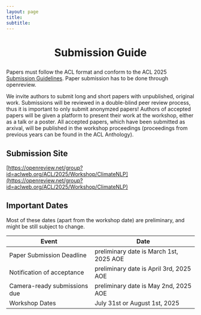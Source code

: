 ```yaml
---
layout: page
title: 
subtitle: 
---
```




<h1 style="text-align:center; margin-bottom:20pt; !important"> Submission Guide </h1>

Papers must follow the ACL format and conform to the ACL 2025 <a href="https://acl-org.github.io/ACLPUB/formatting.html"> Submission Guidelines</a>. Paper submission has to be done through openreview.

We invite authors to submit long and short papers with unpublished, original work. Submissions will be reviewed in a double-blind peer review process, thus it is important to only submit anonymzed papers! Authors of accepted papers will be given a platform to present their work at the workshop, either as a talk or a poster. All accepted papers, which have been submitted as arxival, will be published in the workshop proceedings (proceedings from previous years can be found in the ACL Anthology). 


<h2>Submission Site</h2>

[https://openreview.net/group?id=aclweb.org/ACL/2025/Workshop/ClimateNLP](https://openreview.net/group?id=aclweb.org/ACL/2025/Workshop/ClimateNLP)

<h2 id="dates">Important Dates</h2>

Most of these dates (apart from the workshop date) are preliminary, and might be still subject to change.

 <table class="table table-striped">
  <thead>
    <tr>
      <th scope="col">Event</th>
      <th scope="col">Date</th>
    </tr>
  </thead>
  <tbody>
     <tr>
      <td>Paper Submission Deadline</td>
      <td>preliminary date is March 1st, 2025 AOE</td>
    </tr>
    <tr>
      <td>Notification of acceptance</td>
      <td>preliminary date is April 3rd, 2025 AOE</td>
    </tr>
    <tr>
      <td>Camera-ready submissions due</td>
      <td>preliminary date is May 2nd, 2025 AOE</td>
    </tr>
    <tr>
      <td>Workshop Dates</td>
      <td>July 31st or August 1st, 2025</td>
    </tr>
  </tbody>
</table>

